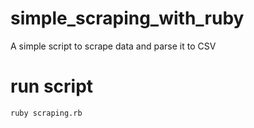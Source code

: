 # simple_scraping_with_ruby
A simple script to scrape data and parse it to CSV
# run script
```ruby scraping.rb```
